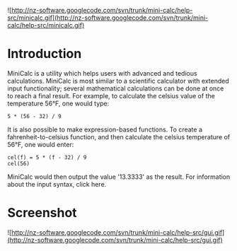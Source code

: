 ![http://nz-software.googlecode.com/svn/trunk/mini-calc/help-src/minicalc.gif](http://nz-software.googlecode.com/svn/trunk/mini-calc/help-src/minicalc.gif)

# Introduction #

MiniCalc is a utility which helps users with advanced and tedious calculations. MiniCalc is most similar to a scientific calculator with extended input functionality; several mathematical calculations can be done at once to reach a final result. For example, to calculate the celsius value of the temperature 56°F, one would type:
```
5 * (56 - 32) / 9
```
It is also possible to make expression-based functions. To create a fahrenheit-to-celsius function, and then calculate the celsius temperature of 56°F, one would enter:
```
cel(f) = 5 * (f - 32) / 9
cel(56)
```
MiniCalc would then output the value '13.3333' as the result. For information about the input syntax, click here.

# Screenshot #

![http://nz-software.googlecode.com/svn/trunk/mini-calc/help-src/gui.gif](http://nz-software.googlecode.com/svn/trunk/mini-calc/help-src/gui.gif)